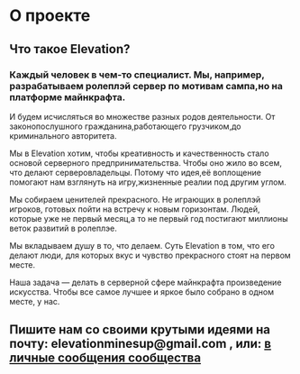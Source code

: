 # О проекте  

## Что такое Elevation?  

### Каждый человек в чем-то специалист. Мы, например, разрабатываем ролеплэй сервер по мотивам сампа,но на платформе майнкрафта.



И будем исчисляться во множестве разных родов деятельности. От законопослушного гражданина,работающего грузчиком,до криминального авторитета.



Мы в Elevation хотим, чтобы креативность и качественность стало основой серверного предпринимательства. Чтобы оно жило во всем, что делают серверовладельцы. Потому что идея,её воплощение помогают нам взглянуть на игру,жизненные реалии под другим углом.



Мы собираем ценителей прекрасного. Не играющих в ролеплэй игроков, готовых пойти на встречу к новым горизонтам. Людей, которые уже не первый месяц,а то не первый год постигают миллионы веток развитий в ролеплэе.



Мы вкладываем душу в то, что делаем. Суть Elevation в том, что его делают люди, для которых вкус и чувство прекрасного стоят на первом месте.



Наша задача — делать в серверной сфере майнкрафта произведение искусства. Чтобы все самое лучшее и яркое было собрано в одном месте, у нас. 


## Пишите нам со своими крутыми идеями на почту: __elevationminesup@gmail.com__ , или: __[в личные сообщения сообщества](vk.me/elevation_mine "лс группы")__

